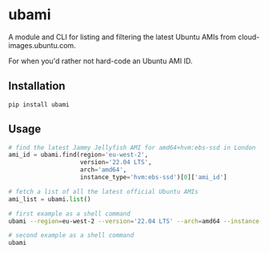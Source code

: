 # ubami

A module and CLI for listing and filtering the latest Ubuntu AMIs from
cloud-images.ubuntu.com.

For when you'd rather not hard-code an Ubuntu AMI ID.

## Installation

```
pip install ubami
```

## Usage

```python
# find the latest Jammy Jellyfish AMI for amd64+hvm:ebs-ssd in London
ami_id = ubami.find(region='eu-west-2',
                    version='22.04 LTS',
                    arch='amd64',
                    instance_type='hvm:ebs-ssd')[0]['ami_id']
```

```python
# fetch a list of all the latest official Ubuntu AMIs
ami_list = ubami.list()
```

```bash
# first example as a shell command
ubami --region=eu-west-2 --version='22.04 LTS' --arch=amd64 --instance-type=hvm:ebs-ssd | jq -r '.[0].ami_id'
```

```bash
# second example as a shell command
ubami
```
